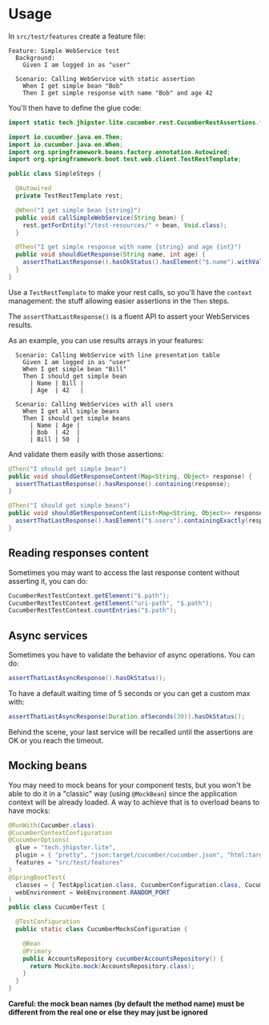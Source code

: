 # Usage

In `src/test/features` create a feature file:

```
Feature: Simple WebService test
  Background:
    Given I am logged in as "user"

  Scenario: Calling WebService with static assertion
    When I get simple bean "Bob"
    Then I get simple response with name "Bob" and age 42
```

You'll then have to define the glue code:

```java
import static tech.jhipster.lite.cucumber.rest.CucumberRestAssertions.*;

import io.cucumber.java.en.Then;
import io.cucumber.java.en.When;
import org.springframework.beans.factory.annotation.Autowired;
import org.springframework.boot.test.web.client.TestRestTemplate;

public class SimpleSteps {

  @Autowired
  private TestRestTemplate rest;

  @When("I get simple bean {string}")
  public void callSimpleWebService(String bean) {
    rest.getForEntity("/test-resources/" + bean, Void.class);
  }

  @Then("I get simple response with name {string} and age {int}")
  public void shouldGetResponse(String name, int age) {
    assertThatLastResponse().hasOkStatus().hasElement("$.name").withValue(name).and().hasElement("$.age").withValue(age);
  }
}

```

Use a `TestRestTemplate` to make your rest calls, so you'll have the `context` management: the stuff allowing easier assertions in the `Then` steps.

The `assertThatLastResponse()` is a fluent API to assert your WebServices results.

As an example, you can use results arrays in your features:

```
  Scenario: Calling WebService with line presentation table
    Given I am logged in as "user"
    When I get simple bean "Bill"
    Then I should get simple bean
      | Name | Bill |
      | Age  | 42   |

  Scenario: Calling WebServices with all users
    When I get all simple beans
    Then I should get simple beans
      | Name | Age |
      | Bob  | 42  |
      | Bill | 50  |
```

And validate them easily with those assertions:

```java
@Then("I should get simple bean")
public void shouldGetResponseContent(Map<String, Object> response) {
  assertThatLastResponse().hasResponse().containing(response);
}

@Then("I should get simple beans")
public void shouldGetResponseContent(List<Map<String, Object>> responses) {
  assertThatLastResponse().hasElement("$.users").containingExactly(responses);
}

```

## Reading responses content

Sometimes you may want to access the last response content without asserting it, you can do:

```java
CucumberRestTestContext.getElement("$.path");
CucumberRestTestContext.getElement("uri-path", "$.path");
CucumberRestTestContext.countEntries("$.path");
```

## Async services

Sometimes you have to validate the behavior of async operations. You can do:

```java
assertThatLastAsyncResponse().hasOkStatus();
```

To have a default waiting time of 5 seconds or you can get a custom max with:

```java
assertThatLastAsyncResponse(Duration.ofSeconds(30)).hasOkStatus();
```

Behind the scene, your last service will be recalled until the assertions are OK or you reach the timeout.

## Mocking beans

You may need to mock beans for your component tests, but you won't be able to do it in a "classic" way (using `@MockBean`) since the application context will be already loaded. A way to achieve that is to overload beans to have mocks:

```java
@RunWith(Cucumber.class)
@CucumberContextConfiguration
@CucumberOptions(
  glue = "tech.jhipster.lite",
  plugin = { "pretty", "json:target/cucumber/cucumber.json", "html:target/cucumber/cucumber.htm", "junit:target/cucumber/cucumber.xml" },
  features = "src/test/features"
)
@SpringBootTest(
  classes = { TestApplication.class, CucumberConfiguration.class, CucumberMocksConfiguration.class },
  webEnvironment = WebEnvironment.RANDOM_PORT
)
public class CucumberTest {

  @TestConfiguration
  public static class CucumberMocksConfiguration {

    @Bean
    @Primary
    public AccountsRepository cucumberAccountsRepository() {
      return Mockito.mock(AccountsRepository.class);
    }
  }
}

```

**Careful: the mock bean names (by default the method name) must be different from the real one or else they may just be ignored**
